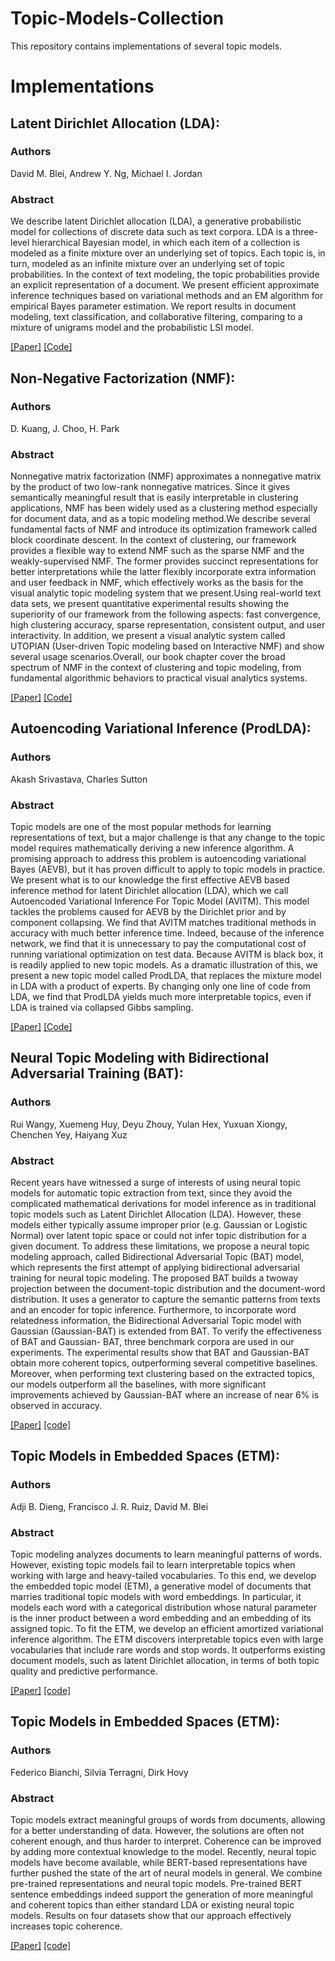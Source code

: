 # Topic-Models-Collection

This repository contains implementations of several topic models. 

# Implementations

## Latent Dirichlet Allocation (LDA):

### Authors

David M. Blei, Andrew Y. Ng, Michael I. Jordan

### Abstract

We describe latent Dirichlet allocation (LDA), a generative probabilistic model for 
collections of discrete data such as text corpora. LDA is a three-level hierarchical 
Bayesian model, in which each item of a collection is modeled as a finite mixture over an 
underlying set of topics. Each topic is, in turn, modeled as an infinite mixture over an 
underlying set of topic probabilities. In the context of text modeling, the topic 
probabilities provide an explicit representation of a document. We present efficient 
approximate inference techniques based on variational methods and an EM algorithm for 
empirical Bayes parameter estimation. We report results in document modeling, text 
classification, and collaborative filtering, comparing to a mixture of unigrams model and 
the probabilistic LSI model.

[[Paper]](https://jmlr.org/papers/volume3/blei03a/blei03a.pdf) [[Code]](https://github.com/Georgios1993/Topic-Models-Collection/blob/main/models/lda.py)

## Non-Negative Factorization (NMF):

### Authors

D. Kuang, J. Choo, H. Park

### Abstract

Nonnegative matrix factorization (NMF) approximates a nonnegative matrix by the product of 
two low-rank nonnegative matrices. Since it gives semantically meaningful result that is 
easily interpretable in clustering applications, NMF has been widely used as a clustering 
method especially for document data, and as a topic modeling method.We describe several 
fundamental facts of NMF and introduce its optimization framework called block coordinate 
descent. In the context of clustering, our framework provides a flexible way to extend NMF 
such as the sparse NMF and the weakly-supervised NMF. The former provides succinct 
representations for better interpretations while the latter flexibly incorporate extra 
information and user feedback in NMF, which effectively works as the basis for the visual 
analytic topic modeling system that we present.Using real-world text data sets, we present 
quantitative experimental results showing the superiority of our framework from the 
following aspects: fast convergence, high clustering accuracy, sparse representation, 
consistent output, and user interactivity. In addition, we present a visual analytic system 
called UTOPIAN (User-driven Topic modeling based on Interactive NMF) and show several usage 
scenarios.Overall, our book chapter cover the broad spectrum of NMF in the context of 
clustering and topic modeling, from fundamental algorithmic behaviors to practical visual 
analytics systems.

[[Paper]](https://link.springer.com/chapter/10.1007/978-3-319-09259-1_7) [[Code]](https://github.com/Georgios1993/Topic-Models-Collection/blob/main/models/nmf.py)

## Autoencoding Variational Inference (ProdLDA):

### Authors

Akash Srivastava, Charles Sutton

### Abstract

Topic models are one of the most popular methods for learning representations of text, but a 
major challenge is that any change to the topic model requires mathematically deriving a new 
inference algorithm. A promising approach to address this problem is autoencoding variational 
Bayes (AEVB), but it has proven difficult to apply to topic models in practice. We present 
what is to our knowledge the first effective AEVB based inference method for latent Dirichlet 
allocation (LDA), which we call Autoencoded Variational Inference For Topic Model (AVITM). 
This model tackles the problems caused for AEVB by the Dirichlet prior and by component 
collapsing. We find that AVITM matches traditional methods in accuracy with much better 
inference time. Indeed, because of the inference network, we find that it is unnecessary to 
pay the computational cost of running variational optimization on test data. Because AVITM 
is black box, it is readily applied to new topic models. As a dramatic illustration of this, 
we present a new topic model called ProdLDA, that replaces the mixture model in LDA with a 
product of experts. By changing only one line of code from LDA, we find that ProdLDA yields 
much more interpretable topics, even if LDA is trained via collapsed Gibbs sampling.

[[Paper]](https://arxiv.org/abs/1703.01488) [[Code]](https://github.com/Georgios1993/Topic-Models-Collection/blob/main/models/prodlda.py)

## Neural Topic Modeling with Bidirectional Adversarial Training (BAT):

### Authors

Rui Wangy, Xuemeng Huy, Deyu Zhouy, Yulan Hex, Yuxuan Xiongy, Chenchen Yey, Haiyang Xuz

### Abstract

Recent years have witnessed a surge of interests of using neural topic models for automatic
topic extraction from text, since they avoid the complicated mathematical derivations for
model inference as in traditional topic models such as Latent Dirichlet Allocation (LDA).
However, these models either typically assume improper prior (e.g. Gaussian or Logistic 
Normal) over latent topic space or could not infer topic distribution for a given document. 
To address these limitations, we propose a neural topic modeling approach, called 
Bidirectional Adversarial Topic (BAT) model, which represents the first attempt of applying 
bidirectional adversarial training for neural topic modeling. The proposed BAT builds a 
twoway projection between the document-topic distribution and the document-word distribution.
It uses a generator to capture the semantic patterns from texts and an encoder for topic 
inference. Furthermore, to incorporate word relatedness information, the Bidirectional 
Adversarial Topic model with Gaussian (Gaussian-BAT) is extended from BAT. To verify the 
effectiveness of BAT and Gaussian- BAT, three benchmark corpora are used in our experiments. 
The experimental results show that BAT and Gaussian-BAT obtain more coherent topics, 
outperforming several competitive baselines. Moreover, when performing text clustering based 
on the extracted topics, our models outperform all the baselines, with more significant 
improvements achieved by Gaussian-BAT where an increase of near 6% is observed in accuracy.

[[Paper]](https://arxiv.org/abs/2004.12331) [[code]](https://github.com/Georgios1993/Topic-Models-Collection/blob/main/models/bat.py)

## Topic Models in Embedded Spaces (ETM):

### Authors

Adji B. Dieng, Francisco J. R. Ruiz, David M. Blei

### Abstract

Topic modeling analyzes documents to learn meaningful patterns of words. However, existing 
topic models fail to learn interpretable topics when working with large and heavy-tailed 
vocabularies. To this end, we develop the embedded topic model (ETM), a generative model of 
documents that marries traditional topic models with word embeddings. In particular, it 
models each word with a categorical distribution whose natural parameter is the inner 
product between a word embedding and an embedding of its assigned topic. To fit the ETM, we 
develop an efficient amortized variational inference algorithm. The ETM discovers 
interpretable topics even with large vocabularies that include rare words and stop words. 
It outperforms existing document models, such as latent Dirichlet allocation, in terms of 
both topic quality and predictive performance.

[[Paper]](https://www.mitpressjournals.org/doi/full/10.1162/tacl_a_00325) [[code]](https://github.com/Georgios1993/Topic-Models-Collection/blob/main/models/etm.py)

## Topic Models in Embedded Spaces (ETM):

### Authors

Federico Bianchi, Silvia Terragni, Dirk Hovy

### Abstract

Topic models extract meaningful groups of words from documents, allowing for a better 
understanding of data. However, the solutions are often not coherent enough, and thus harder 
to interpret. Coherence can be improved by adding more contextual knowledge to the model. 
Recently, neural topic models have become available, while BERT-based representations have 
further pushed the state of the art of neural models in general. We combine pre-trained 
representations and neural topic models. Pre-trained BERT sentence embeddings indeed support 
the generation of more meaningful and coherent topics than either standard LDA or existing 
neural topic models. Results on four datasets show that our approach effectively increases 
topic coherence.

[[Paper]](https://arxiv.org/abs/2004.03974) [[code]](https://github.com/Georgios1993/Topic-Models-Collection/blob/main/models/ctm.py)

